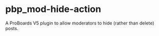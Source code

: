 pbp_mod-hide-action
===================
A ProBoards V5 plugin to allow moderators to hide (rather than delete) posts.

